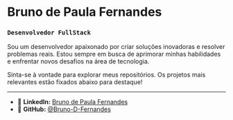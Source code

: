 # Bruno de Paula Fernandes

### `Desenvolvedor FullStack`

Sou um desenvolvedor apaixonado por criar soluções inovadoras e resolver problemas reais. Estou sempre em busca de aprimorar minhas habilidades e enfrentar novos desafios na área de tecnologia.

Sinta-se à vontade para explorar meus repositórios. Os projetos mais relevantes estão fixados abaixo para destaque!

---

- 🔗 **LinkedIn:** [Bruno de Paula Fernandes](https://www.linkedin.com/in/brunodfernandes)
- 📂 **GitHub:** [@Bruno-D-Fernandes](https://github.com/Bruno-D-Fernandes)
